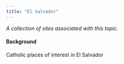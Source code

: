 ```yaml
---
title: "El Salvador"
---
```



*A collection of sites associated with this topic.*

#### Background

Catholic places of interest in El Salvador


